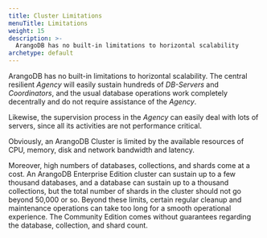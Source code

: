 ```yaml
---
title: Cluster Limitations
menuTitle: Limitations
weight: 15
description: >-
  ArangoDB has no built-in limitations to horizontal scalability
archetype: default
---
```

ArangoDB has no built-in limitations to horizontal scalability. The
central resilient _Agency_ will easily sustain hundreds of _DB-Servers_
and _Coordinators_, and the usual database operations work completely
decentrally and do not require assistance of the _Agency_.

Likewise, the supervision process in the _Agency_ can easily deal
with lots of servers, since all its activities are not performance
critical.

Obviously, an ArangoDB Cluster is limited by the available resources
of CPU, memory, disk and network bandwidth and latency.

Moreover, high numbers of databases, collections, and shards come at a cost.
An ArangoDB Enterprise Edition cluster can sustain up to a few thousand
databases, and a database can sustain up to a thousand collections, but the
total number of shards in the cluster should not go beyond 50,000 or so.
Beyond these limits, certain regular cleanup and maintenance operations can take
too long for a smooth operational experience. The Community Edition comes
without guarantees regarding the database, collection, and shard count.
